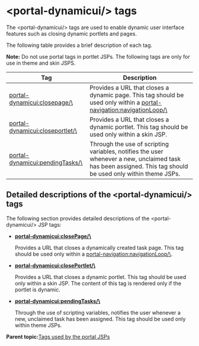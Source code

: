# <portal-dynamicui/\> tags

The <portal-dynamicui/\> tags are used to enable dynamic user interface features such as closing dynamic portlets and pages.

The following table provides a brief description of each tag.

**Note:** Do not use portal tags in portlet JSPs. The following tags are only for use in theme and skin JSPS.

|Tag|Description|
|---|-----------|
|[<portal-dynamicui:closepage/\>](#closepage)|Provides a URL that closes a dynamic page. This tag should be used only within a <portal-navigation:navigationLoop/\>|
|[<portal-dynamicui:closeportlet/\>](#closeportlet)|Provides a URL that closes a dynamic portlet. This tag should be used only within a skin JSP.|
|[<portal-dynamicui:pendingTasks/\>](#pendingtasks)|Through the use of scripting variables, notifies the user whenever a new, unclaimed task has been assigned. This tag should be used only within theme JSPs.|

## Detailed descriptions of the <portal-dynamicui/\> tags

The following section provides detailed descriptions of the <portal-dynamicui/\> JSP tags:

-   **<portal-dynamicui:closePage/\>**

    Provides a URL that closes a dynamically created task page. This tag should be used only within a <portal-navigation:navigationLoop/\>.

-   **<portal-dynamicui:closePortlet/\>**

    Provides a URL that closes a dynamic portlet. This tag should be used only within a skin JSP. The content of this tag is rendered only if the portlet is dynamic.

-   **<portal-dynamicui:pendingTasks/\>**

    Through the use of scripting variables, notifies the user whenever a new, unclaimed task has been assigned. This tag should be used only within theme JSPs.


**Parent topic:**[Tags used by the portal JSPs](../dev-portlet/dgn_ptltld.md)

